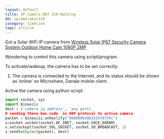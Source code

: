 ```yaml
---
layout: default
title: IP Camera BAT 310 Hacking
dd: ipcamerabat310
category: timeline
tags: article
---
```


Got a Solar WiFi IP camera from <a href="https://www.ebay.com.au/itm/302918525683?ul_noapp=true">Wireless Solar IP67 Security Camera System Outdoor Home Cam 1080P 2MP</a>

Wondering to control this camera using script/program. 

To activate/wakeup, the camera has to be set correctly:
1.	The camera is connected to the Internet, and its status should be shown as ‘online’ on Microshare, Danale mobile client. 


Active the camera using python script:
```python
import socket, sys
import binascii
dest = ('camera ip address', 'any port)
# sending these hex code  in UDP protocal to active camera
packet = binascii.unhexlify("0000000a983b16f8f39c")
s=socket.socket(socket.AF_INET, socket.SOCK_DGRAM)
s.setsockopt(socket.SOL_SOCKET, socket.SO_BROADCAST, 1)
s.sendto(bytes(packet), dest)
```


